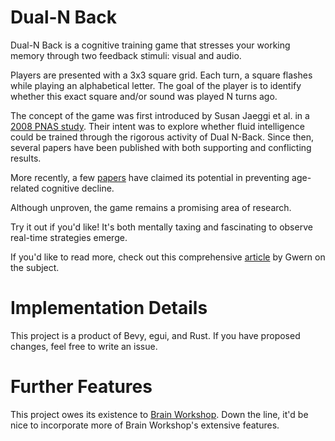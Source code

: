 # Dual-N Back

Dual-N Back is a cognitive training game that stresses your working memory through two feedback stimuli: visual and audio. 

Players are presented with a 3x3 square grid. Each turn, a square flashes while playing an alphabetical letter. The goal of the player is to identify whether
this exact square and/or sound was played N turns ago. 

The concept of the game was first introduced by Susan Jaeggi et al. in a [2008 PNAS study](https://www.pnas.org/doi/10.1073/pnas.0801268105). Their intent was to explore whether fluid intelligence could be trained through the rigorous activity
of Dual N-Back. Since then, several papers have been published with both supporting and conflicting results. 

More recently, a few [papers](https://pubmed.ncbi.nlm.nih.gov/25867501/) have claimed its potential in preventing age-related cognitive decline.

Although unproven, the game remains a promising area of research. 

Try it out if you'd like! It's both mentally taxing and fascinating to observe real-time strategies emerge.

If you'd like to read more, check out this comprehensive [article](https://gwern.net/dnb-faq) by Gwern on the subject. 

# Implementation Details

This project is a product of Bevy, egui, and Rust. If you have proposed changes, feel free to write an issue. 

# Further Features

This project owes its existence to [Brain Workshop](https://brainworkshop.sourceforge.net/). Down the line, it'd be nice to incorporate more of Brain Workshop's extensive features.
